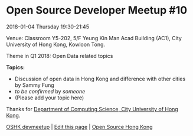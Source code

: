 # Open Source Developer Meetup #10

2018-01-04 Thursday 19:30-21:45

Venue: Classroom Y5-202, 5/F Yeung Kin Man Acad Building (AC1), City University of Hong Kong, Kowloon Tong.

Theme in Q1 2018: Open Data related topics

**Topics:**

* Discussion of open data in Hong Kong and difference with other cities  by Sammy Fung
* *to be confirmed* by *someone*
* (Please add your topic here)

Thanks for [Department of Computing Science, City University of Hong Kong](http://cs.cityu.edu.hk/).

[OSHK devmeetup](http://devmeetup.opensource.hk) | [Edit this page](https://github.com/opensourcehk/devmeetup/tree/master/2018/01/README.md) | [Open Source Hong Kong](https://opensource.hk)
